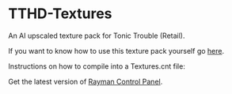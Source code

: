 # TTHD-Textures
An AI upscaled texture pack for Tonic Trouble (Retail).

If you want to know how to use this texture pack yourself go [here](https://raymanpc.com/forum/viewtopic.php?t=74787). 

Instructions on how to compile into a Textures.cnt file:

Get the latest version of [Rayman Control Panel](https://github.com/RayCarrot/RayCarrot.RCP.Metro/releases).


